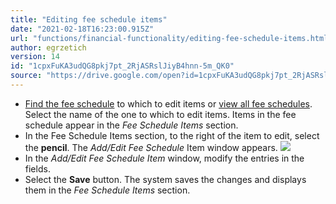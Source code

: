 ```yaml
---
title: "Editing fee schedule items"
date: "2021-02-18T16:23:00.915Z"
url: "functions/financial-functionality/editing-fee-schedule-items.html"
author: egrzetich
version: 14
id: "1cpxFuKA3udQG8pkj7pt_2RjASRslJiyB4hnn-5m_QK0"
source: "https://drive.google.com/open?id=1cpxFuKA3udQG8pkj7pt_2RjASRslJiyB4hnn-5m_QK0"
---
```

* [Find the fee schedule](finding-fee-schedules.html) to which to edit items or [view all fee schedules](viewing-all-fee-schedules.html). Select the name of the one to which to edit items. Items in the fee schedule appear in the <em>Fee Schedule Items</em> section.
* In the Fee Schedule Items section, to the right of the item to edit, select the <strong>pencil</strong>. The <em>Add/Edit Fee Schedule</em> Item window appears.  ![](editing-fee-schedule-items.images/image1.png)
* In the <em>Add/Edit Fee Schedule Item</em> window, modify the entries in the fields.
* Select the <strong>Save</strong> button. The system saves the changes and displays them in the <em>Fee Schedule Items</em> section.
